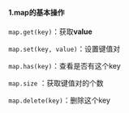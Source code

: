 #### 1.map的基本操作

`map.get(key)`：获取**value**

`map.set(key, value)`：设置键值对

`map.has(key)`：查看是否有这个key

`map.size` ：获取键值对的个数

`map.delete(key)`：删除这个key

